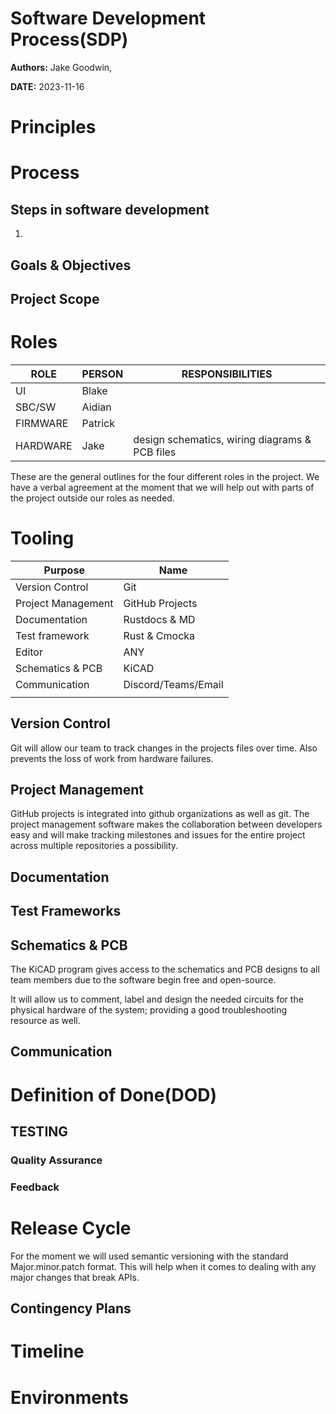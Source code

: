 # Software Development Process(SDP)

**Authors:** Jake Goodwin,

**DATE:** 2023-11-16


# Principles

# Process

## Steps in software development

1. 

## Goals & Objectives

## Project Scope


# Roles

| ROLE         | PERSON       | RESPONSIBILITIES                                |
| ------------ | ------------ | ----------------------------------             |
| UI           | Blake        |                                                |
| SBC/SW       | Aidian       |                                                |
| FIRMWARE     | Patrick      |                                                |
| HARDWARE     | Jake         | design schematics, wiring diagrams & PCB files |

These are the general outlines for the four different roles in the project. We 
have a verbal agreement at the moment that we will help out with parts of the
project outside our roles as needed.

# Tooling

| Purpose            | Name                |
| ------------------ | -------------       |
| Version Control    | Git                 |
| Project Management   | GitHub Projects     |
| Documentation      | Rustdocs & MD       |
| Test framework     | Rust & Cmocka       |
| Editor             | ANY                 |
| Schematics & PCB   | KiCAD               |
| Communication       | Discord/Teams/Email |
|                    |                     |

## Version Control

Git will allow our team to track changes in the projects files over time. Also
prevents the loss of work from hardware failures.

## Project Management

GitHub projects is integrated into github organizations as well as git. The 
project management software makes the collaboration between developers easy and
will make tracking milestones and issues  for the entire project across
multiple repositories a possibility.

## Documentation

## Test Frameworks

## Schematics & PCB

The KiCAD program gives access to the schematics and PCB designs to all team 
members due to the software begin free and open-source.

It will allow us to comment, label and design the needed circuits for the
physical hardware of the system; providing a good troubleshooting resource as
well.

## Communication



# Definition of Done(DOD)

## TESTING

### Quality Assurance

### Feedback


# Release Cycle

For the moment we will used semantic versioning with the standard
Major.minor.patch format. This will help when it comes to dealing
with any major changes that break APIs.

## Contingency Plans


# Timeline



# Environments
